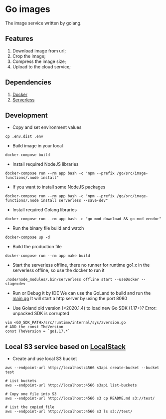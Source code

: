 # Go images
The image service written by golang.

## Features
1. Download image from url;
2. Crop the image;
3. Compress the image size;
4. Upload to the cloud service;

## Dependencies
1. [Docker](https://www.docker.com/)
2. [Serverless](https://www.serverless.com/)


## Development
* Copy and set environment values
```shell script
cp .env.dist .env
```

* Build image in your local
```shell script
docker-compose build
```

* Install required NodeJS libraries
```shell script
docker-compose run --rm app bash -c "npm --prefix /go/src/image-functions/.node install"
```

* If you want to install some NodeJS packages
```shell script
docker-compose run --rm app bash -c "npm --prefix /go/src/image-functions/.node install serverless --save-dev"
```

* Install required Golang libraries
```shell script
docker-compose run --rm app bash -c "go mod download && go mod vendor"
```

* Run the binary file build and watch
```shell script
docker-compose up -d
```

* Build the production file
```shell script
docker-compose run --rm app make build
```

* Start the serverless offline, there no runner for runtime go1.x in the serverless offline, so use the docker to run it
```shell script
.node/node_modules/.bin/serverless offline start --useDocker --stage=dev
```

* Run or Debug it by IDE
We can use the GoLand to build and run the [main.go](./src/main.go)
It will start a http server by using the port 8080

* Use Goland old version (<2020.1.4) to load new Go SDK (1.17+)? Error: unpacked SDK is corrupted
```
vim <GO_SDK_PATH>/src/runtime/internal/sys/zversion.go
# ADD the const TheVersion
const TheVersion = `go1.17.*`
```

## Local S3 service based on [LocalStack](https://localstack.cloud/)

* Create and use local S3 bucket
```shell script
aws --endpoint-url http://localhost:4566 s3api create-bucket --bucket test

# List buckets
aws --endpoint-url http://localhost:4566 s3api list-buckets

# Copy one file into S3
aws --endpoint-url http://localhost:4566 s3 cp README.md s3://test/

# List the copied file
aws --endpoint-url http://localhost:4566 s3 ls s3://test/
```
